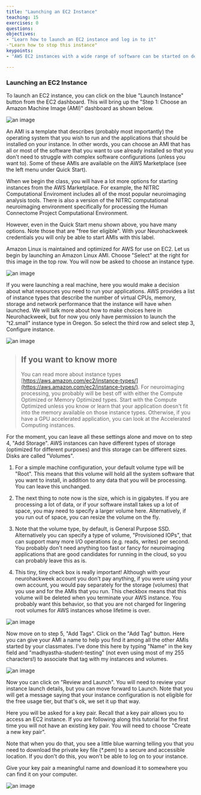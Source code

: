 ```yaml
---
title: "Launching an EC2 Instance"
teaching: 15 
exercises: 0 
questions: 
objectives: 
- "Learn how to launch an EC2 instance and log in to it"
-"Learn how to stop this instance"
keypoints: 
- "AWS EC2 instances with a wide range of software can be started on demand"

---
```



### Launching an EC2 Instance

To launch an EC2 instance, you can click on the blue "Launch Instance"
button from the EC2 dashboard. This will bring up the "Step 1: Choose
an Amazon Machine Image (AMI)" dashboard as shown below.

![an image]({{site.root}}/fig/Step1AMI.png)

An AMI is a template that describes (probably most importantly) the
operating system that you wish to run and the applications that should
be installed on your instance. In other words, you can choose an AMI
that has all or most of the software that you want to use already
installed so that you don't need to struggle with complex software
configurations (unless you want to). Some of these AMIs are available
on the AWS Marketplace (see the left menu under Quick Start).

When we begin the class, you will have a lot more options for starting
instances from the AWS Marketplace. For example, the NITRC
Computational Enviroment includes all of the most popular neuroimaging
analysis tools. There is also a version  of the NITRC computational
neuroimaging environment specifically for processing the
Human Connectome Project Computational Environment. 

However, even in the Quick Start menu shown above, you have many
options. Note those that are "free tier eligible". With your
Neurohackweek credentials you will only be able to start AMIs with
this label.

Amazon Linux is maintained and optimized for AWS for use on EC2. Let
us begin by launching an Amazon Linux AMI. Choose "Select" at the
right for this image in the top row. You will now be asked to choose
an instance type.

![an image]({{site.root}}/fig/Step1AMI.png)

If you were launching a real machine, here you would make a decision
about what resources you need to run your applications. AWS provides a
list of instance types that describe the number of virtual CPUs,
memory, storage and network performance that the instance will have
when launched. We will talk more about how to make choices here in
Neurohackweek, but for now you only have permission to launch the
"t2.small" instance type in Oregon. So select the third row and
select step 3, Configure instance. 

![an image]({{site.root}}/fig/Step2Type.png)

>## If you want to know more
> You can read more about instance types
> [https://aws.amazon.com/ec2/instance-types/](https://aws.amazon.com/ec2/instance-types/).
> For neuroimaging processing, you probably will be best off with
> either the Compute Optimized or Memory Optimized types. Start with
> the Compute Optimized unless you know or learn that your application
> doesn't fit into the memory available on those instance
> types. Otherwise, if you have a GPU accelerated application, you can
> look at the Accelerated Computing instances.


For the moment, you can leave all these settings alone and move on to
step 4, "Add Storage". AWS instances can have different types of
storage (optimized for different purposes) and this storage can be
different sizes. Disks are called "Volumes". 

1. For a simple machine configuration, your default volume type will
   be "Root". This means that this volume will hold all the system
   software that you want to install, in addition to any data that you
   will be processing. You can leave this unchanged.

2. The next thing to note now is the size, which is in
   gigabytes. If you are processing a lot of data, or if your software
   install takes up a lot of space, you may need to specify a larger
   volume here. Alternatively, if you run out of space, you can resize
   the volume on the fly.

3. Note that the volume type, by default, is General Purpose
   SSD. Alternatively you can specify a type of volume, "Provisioned
   IOPs", that can support many more I/O operations (e.g. reads,
   writes) per second. You probably don't need anything too fast or
   fancy for neuroimaging applications that are good candidates for
   running in the cloud, so you can probably leave this as is.

4. This tiny, tiny check box is really important! Although with your
   neurohackweek account you don't pay anything, if you were using
   your own account, you would pay separately for the storage
   (volumes) that you use and for the AMIs that you run. This checkbox
   means that this volume will be deleted when you terminate your AWS
   instance. You probably want this behavior, so that you are not
   charged for lingering root volumes for AWS instances whose lifetime
   is over.

![an image]({{site.root}}/fig/Step4Storage.png)

Now move on to step 5, "Add Tags". Click on the "Add Tag" button.
Here you can give your AMI a name to help you find it among all the
other AMIs started by your classmates. I've done this here by typing
"Name" in the key field and "madhyastha-student-testing" (not even
using most of my 255 characters!) to associate that tag with my
instances and volumes.

![an image]({{site.root}}/fig/Step5Tags.png)

Now you can click on "Review and Launch".
You will need to review your instance launch details, but you can move
forward to Launch. Note that you will get a message saying that your
instance configuration is not eligible for the free usage tier, but
that's ok, we set it up that way.

Here you will be asked for a key pair. Recall that a key pair allows
you to access an EC2 instance. If you are following along this
tutorial for the first time you will not have an existing key
pair. You will need to choose "Create a new key pair".

Note that when you do that, you see a little blue warning telling you
that you need to download the private key file (*.pem) to a secure and
accessible location. If you don't do this, you won't be able to log on
to your instance.

Give your key pair a meaningful name  and download it to somewhere you
can find it on your computer.

![an image]({{site.root}}/fig/KeyPair.png)

